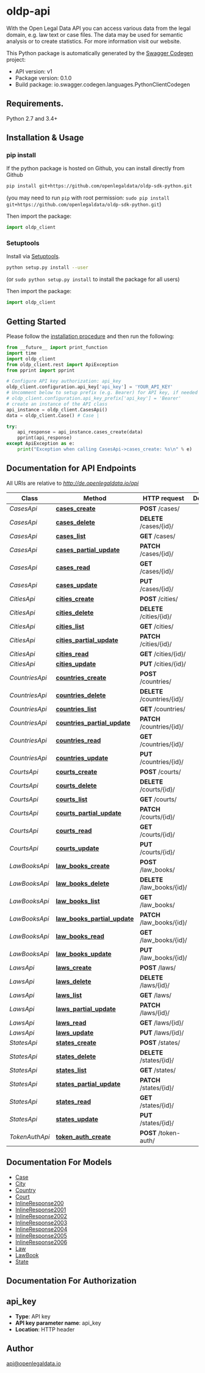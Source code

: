 # oldp-api
With the Open Legal Data API you can access various data from the legal domain, e.g. law text or case files. The data may be used for semantic analysis or to create statistics. For more information visit our website.

This Python package is automatically generated by the [Swagger Codegen](https://github.com/swagger-api/swagger-codegen) project:

- API version: v1
- Package version: 0.1.0
- Build package: io.swagger.codegen.languages.PythonClientCodegen

## Requirements.

Python 2.7 and 3.4+

## Installation & Usage
### pip install

If the python package is hosted on Github, you can install directly from Github

```sh
pip install git+https://github.com/openlegaldata/oldp-sdk-python.git
```
(you may need to run `pip` with root permission: `sudo pip install git+https://github.com/openlegaldata/oldp-sdk-python.git`)

Then import the package:
```python
import oldp_client 
```

### Setuptools

Install via [Setuptools](http://pypi.python.org/pypi/setuptools).

```sh
python setup.py install --user
```
(or `sudo python setup.py install` to install the package for all users)

Then import the package:
```python
import oldp_client
```

## Getting Started

Please follow the [installation procedure](#installation--usage) and then run the following:

```python
from __future__ import print_function
import time
import oldp_client
from oldp_client.rest import ApiException
from pprint import pprint

# Configure API key authorization: api_key
oldp_client.configuration.api_key['api_key'] = 'YOUR_API_KEY'
# Uncomment below to setup prefix (e.g. Bearer) for API key, if needed
# oldp_client.configuration.api_key_prefix['api_key'] = 'Bearer'
# create an instance of the API class
api_instance = oldp_client.CasesApi()
data = oldp_client.Case() # Case | 

try:
    api_response = api_instance.cases_create(data)
    pprint(api_response)
except ApiException as e:
    print("Exception when calling CasesApi->cases_create: %s\n" % e)

```

## Documentation for API Endpoints

All URIs are relative to *http://de.openlegaldata.io/api*

Class | Method | HTTP request | Description
------------ | ------------- | ------------- | -------------
*CasesApi* | [**cases_create**](docs/CasesApi.md#cases_create) | **POST** /cases/ | 
*CasesApi* | [**cases_delete**](docs/CasesApi.md#cases_delete) | **DELETE** /cases/{id}/ | 
*CasesApi* | [**cases_list**](docs/CasesApi.md#cases_list) | **GET** /cases/ | 
*CasesApi* | [**cases_partial_update**](docs/CasesApi.md#cases_partial_update) | **PATCH** /cases/{id}/ | 
*CasesApi* | [**cases_read**](docs/CasesApi.md#cases_read) | **GET** /cases/{id}/ | 
*CasesApi* | [**cases_update**](docs/CasesApi.md#cases_update) | **PUT** /cases/{id}/ | 
*CitiesApi* | [**cities_create**](docs/CitiesApi.md#cities_create) | **POST** /cities/ | 
*CitiesApi* | [**cities_delete**](docs/CitiesApi.md#cities_delete) | **DELETE** /cities/{id}/ | 
*CitiesApi* | [**cities_list**](docs/CitiesApi.md#cities_list) | **GET** /cities/ | 
*CitiesApi* | [**cities_partial_update**](docs/CitiesApi.md#cities_partial_update) | **PATCH** /cities/{id}/ | 
*CitiesApi* | [**cities_read**](docs/CitiesApi.md#cities_read) | **GET** /cities/{id}/ | 
*CitiesApi* | [**cities_update**](docs/CitiesApi.md#cities_update) | **PUT** /cities/{id}/ | 
*CountriesApi* | [**countries_create**](docs/CountriesApi.md#countries_create) | **POST** /countries/ | 
*CountriesApi* | [**countries_delete**](docs/CountriesApi.md#countries_delete) | **DELETE** /countries/{id}/ | 
*CountriesApi* | [**countries_list**](docs/CountriesApi.md#countries_list) | **GET** /countries/ | 
*CountriesApi* | [**countries_partial_update**](docs/CountriesApi.md#countries_partial_update) | **PATCH** /countries/{id}/ | 
*CountriesApi* | [**countries_read**](docs/CountriesApi.md#countries_read) | **GET** /countries/{id}/ | 
*CountriesApi* | [**countries_update**](docs/CountriesApi.md#countries_update) | **PUT** /countries/{id}/ | 
*CourtsApi* | [**courts_create**](docs/CourtsApi.md#courts_create) | **POST** /courts/ | 
*CourtsApi* | [**courts_delete**](docs/CourtsApi.md#courts_delete) | **DELETE** /courts/{id}/ | 
*CourtsApi* | [**courts_list**](docs/CourtsApi.md#courts_list) | **GET** /courts/ | 
*CourtsApi* | [**courts_partial_update**](docs/CourtsApi.md#courts_partial_update) | **PATCH** /courts/{id}/ | 
*CourtsApi* | [**courts_read**](docs/CourtsApi.md#courts_read) | **GET** /courts/{id}/ | 
*CourtsApi* | [**courts_update**](docs/CourtsApi.md#courts_update) | **PUT** /courts/{id}/ | 
*LawBooksApi* | [**law_books_create**](docs/LawBooksApi.md#law_books_create) | **POST** /law_books/ | 
*LawBooksApi* | [**law_books_delete**](docs/LawBooksApi.md#law_books_delete) | **DELETE** /law_books/{id}/ | 
*LawBooksApi* | [**law_books_list**](docs/LawBooksApi.md#law_books_list) | **GET** /law_books/ | 
*LawBooksApi* | [**law_books_partial_update**](docs/LawBooksApi.md#law_books_partial_update) | **PATCH** /law_books/{id}/ | 
*LawBooksApi* | [**law_books_read**](docs/LawBooksApi.md#law_books_read) | **GET** /law_books/{id}/ | 
*LawBooksApi* | [**law_books_update**](docs/LawBooksApi.md#law_books_update) | **PUT** /law_books/{id}/ | 
*LawsApi* | [**laws_create**](docs/LawsApi.md#laws_create) | **POST** /laws/ | 
*LawsApi* | [**laws_delete**](docs/LawsApi.md#laws_delete) | **DELETE** /laws/{id}/ | 
*LawsApi* | [**laws_list**](docs/LawsApi.md#laws_list) | **GET** /laws/ | 
*LawsApi* | [**laws_partial_update**](docs/LawsApi.md#laws_partial_update) | **PATCH** /laws/{id}/ | 
*LawsApi* | [**laws_read**](docs/LawsApi.md#laws_read) | **GET** /laws/{id}/ | 
*LawsApi* | [**laws_update**](docs/LawsApi.md#laws_update) | **PUT** /laws/{id}/ | 
*StatesApi* | [**states_create**](docs/StatesApi.md#states_create) | **POST** /states/ | 
*StatesApi* | [**states_delete**](docs/StatesApi.md#states_delete) | **DELETE** /states/{id}/ | 
*StatesApi* | [**states_list**](docs/StatesApi.md#states_list) | **GET** /states/ | 
*StatesApi* | [**states_partial_update**](docs/StatesApi.md#states_partial_update) | **PATCH** /states/{id}/ | 
*StatesApi* | [**states_read**](docs/StatesApi.md#states_read) | **GET** /states/{id}/ | 
*StatesApi* | [**states_update**](docs/StatesApi.md#states_update) | **PUT** /states/{id}/ | 
*TokenAuthApi* | [**token_auth_create**](docs/TokenAuthApi.md#token_auth_create) | **POST** /token-auth/ | 


## Documentation For Models

 - [Case](docs/Case.md)
 - [City](docs/City.md)
 - [Country](docs/Country.md)
 - [Court](docs/Court.md)
 - [InlineResponse200](docs/InlineResponse200.md)
 - [InlineResponse2001](docs/InlineResponse2001.md)
 - [InlineResponse2002](docs/InlineResponse2002.md)
 - [InlineResponse2003](docs/InlineResponse2003.md)
 - [InlineResponse2004](docs/InlineResponse2004.md)
 - [InlineResponse2005](docs/InlineResponse2005.md)
 - [InlineResponse2006](docs/InlineResponse2006.md)
 - [Law](docs/Law.md)
 - [LawBook](docs/LawBook.md)
 - [State](docs/State.md)


## Documentation For Authorization


## api_key

- **Type**: API key
- **API key parameter name**: api_key
- **Location**: HTTP header


## Author

api@openlegaldata.io

